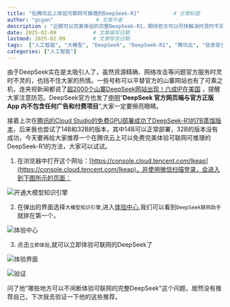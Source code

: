 ```yaml
---
title: "在腾讯云上体验可联网可推理的DeepSeek-R1"           # 文章标题
author: "gcgan"              # 文章作者
description : "近期可以完美体验的完整DeepSeek-R1，期待官方可以尽快解决时灵时不灵的问题"    # 文章描述信息
date: 2025-02-09            # 文章编写日期
lastmod: 2025-02-09         # 文章修改日期
tags:  ["人工智能", "大模型", "DeepSeek", "DeepSeek-R1", "腾讯云", "信息安全"]
categories: ["人工智能"]
---
```

由于DeepSeek实在是太吸引人了，虽然资源精确、网络攻击等问题官方服务时灵时不灵的，也挡不住大家的热情。一些号称可以平替官方的山寨网站也有了可乘之机，连央视新闻都说了[超2000个山寨DeepSeek网站出现！六成IP在美国](https://mp.weixin.qq.com/s/7-k-hoEU6O7bEx_rJQ_eGg) ，提醒大家注意防范。DeepSeek官方也发了[申明](https://mp.weixin.qq.com/s/u5coDiS5lXKjENlu1ghcoQ)“**DeepSeek 官方网页端与官方正版 App 内不包含任何广告和付费项目**”,大家一定要擦亮眼睛。

接着上次在[腾讯的Cloud Studio的免费GPU部署成功了DeepSeek-R1的7B蒸馏版本](https://mp.weixin.qq.com/s/sfWW5bvy0UmOML6XPZa3ZA)，后来我也尝试了14B和32B的版本，其中14B可以正常部署，32B的版本没有成功，今天要再给大家推荐一个在腾讯云上可以免费完美体验可联网可推理的DeepSeek-R1的方法，大家可以试试。

1. 在浏览器中打开这个网址：[https://console.cloud.tencent.com/lkeap](https://console.cloud.tencent.com/lkeap)，并使用微信扫描登录，会进入到下图所示的页面：

![开通大模型知识引擎](/images/lkeap/开通大模型知识引擎.png)

2. 在弹出的界面选择`大模型知识引擎`,进入[体验中心](https://lke.cloud.tencent.com/lke#/experience-center/home?origin=all),我们可以看到`DeepSeek联网助手`就排在第一个。

![体验中心](/images/lkeap/体验中心.png)

3. 点击`立即体验`,就可以立即体验可联网的DeepSeek了

![体验界面](/images/lkeap/体验界面.png)

![验证](/images/lkeap/验证.png)

问了他"哪些地方可以不间断体验可联网的完整DeepSeek"这个问题，居然没有推荐自己，下次我去验证一下他的这些推荐。